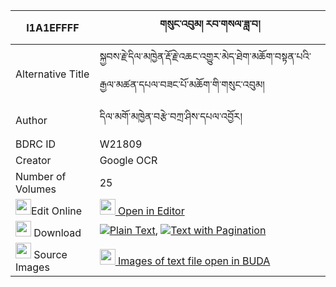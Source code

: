 |I1A1EFFFF|གསུང་འབུམ། རབ་གསལ་ཟླ་བ། 
| --- | --- 
|Alternative Title |སྐྱབས་རྗེ་དིལ་མཁྱེན་རྡོ་རྗེ་འཆང་འགྱུར་མེད་ཐེག་མཆོག་བསྟན་པའི་རྒྱལ་མཚན་དཔལ་བཟང་པོ་མཆོག་གི་གསུང་འབུམ།
|Author| དིལ་མགོ་མཁྱེན་བརྩེ་བཀྲ་ཤིས་དཔལ་འབྱོར།
|BDRC ID | W21809
|Creator | Google OCR
|Number of Volumes| 25
|<img width="25" src="https://img.icons8.com/color/25/000000/edit-property.png">Edit Online| [<img width="25" src="https://avatars.githubusercontent.com/u/45091458?s=200&v=4"> Open in Editor](http://editor.openpecha.org/I1A1EFFFF)
|<img width="25" src="https://img.icons8.com/fluent/48/000000/download-2.png"/>  Download | [![](https://img.icons8.com/color/20/000000/txt.png)Plain Text](https://github.com/Openpecha/I1A1EFFFF/releases/download/v1/sungbum_rabsal_dawa_plain_I1A1EFFFF.zip), [![](https://img.icons8.com/color/20/000000/txt.png)Text with Pagination](https://github.com/Openpecha/I1A1EFFFF/releases/download/v1/sungbum_rabsal_dawa_pages_I1A1EFFFF.zip)
|<img width="25" src="https://img.icons8.com/plasticine/100/000000/pictures-folder.png"/>  Source Images | [<img width="25" src="https://library.bdrc.io/icons/BUDA-small.svg"> Images of text file open in BUDA](https://library.bdrc.io/show/bdr:W21809)